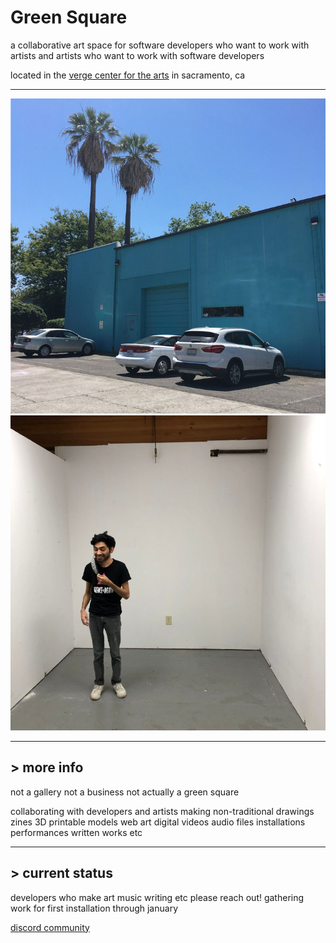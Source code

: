 # Green Square

a collaborative art space for software developers who want to work with artists and artists who want to work with software developers

located in the <a target="new" href="https://www.vergeart.com/">verge center for the arts</a> in sacramento, ca

---
      
<img class="image" src="./things/images/building.jpg" alt="">
<img class="image" src="./things/images/space.jpg" alt="">

---

## > more info

not a gallery not a business not actually a green square

collaborating with developers and artists making non-traditional drawings zines 3D printable models web art digital
videos audio files installations performances written works etc
  
---

## > current status

developers who make art music writing etc please reach out! gathering work for first installation through january

<a href="https://discord.gg/qGD8F56TTz">discord community</a>